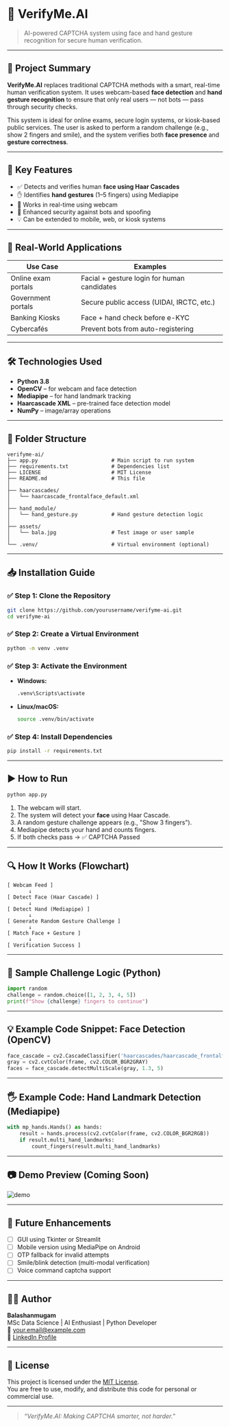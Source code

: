 
# 🔐 VerifyMe.AI

> AI-powered CAPTCHA system using face and hand gesture recognition for secure human verification.

---

## 📌 Project Summary

**VerifyMe.AI** replaces traditional CAPTCHA methods with a smart, real-time human verification system. It uses webcam-based **face detection** and **hand gesture recognition** to ensure that only real users — not bots — pass through security checks.

This system is ideal for online exams, secure login systems, or kiosk-based public services. The user is asked to perform a random challenge (e.g., show 2 fingers and smile), and the system verifies both **face presence** and **gesture correctness**.

---

## 🎯 Key Features

- ✅ Detects and verifies human **face using Haar Cascades**
- ✋ Identifies **hand gestures** (1–5 fingers) using Mediapipe
- 🎥 Works in real-time using webcam
- 🔐 Enhanced security against bots and spoofing
- 💡 Can be extended to mobile, web, or kiosk systems

---

## 🧠 Real-World Applications

| Use Case | Examples |
|----------|----------|
| Online exam portals | Facial + gesture login for human candidates |
| Government portals | Secure public access (UIDAI, IRCTC, etc.) |
| Banking Kiosks | Face + hand check before e-KYC |
| Cybercafés | Prevent bots from auto-registering |

---

## 🛠️ Technologies Used

- **Python 3.8**
- **OpenCV** – for webcam and face detection
- **Mediapipe** – for hand landmark tracking
- **Haarcascade XML** – pre-trained face detection model
- **NumPy** – image/array operations

---

## 📁 Folder Structure

```
verifyme-ai/
├── app.py                        # Main script to run system
├── requirements.txt              # Dependencies list
├── LICENSE                       # MIT License
├── README.md                     # This file
│
├── haarcascades/
│   └── haarcascade_frontalface_default.xml
│
├── hand_module/
│   └── hand_gesture.py           # Hand gesture detection logic
│
├── assets/
│   └── bala.jpg                  # Test image or user sample
│
└── .venv/                        # Virtual environment (optional)
```

---

## 📥 Installation Guide

### ✅ Step 1: Clone the Repository
```bash
git clone https://github.com/yourusername/verifyme-ai.git
cd verifyme-ai
```

### ✅ Step 2: Create a Virtual Environment
```bash
python -m venv .venv
```

### ✅ Step 3: Activate the Environment

- **Windows:**
  ```bash
  .venv\Scripts\activate
  ```

- **Linux/macOS:**
  ```bash
  source .venv/bin/activate
  ```

### ✅ Step 4: Install Dependencies
```bash
pip install -r requirements.txt
```

---

## ▶️ How to Run

```bash
python app.py
```

1. The webcam will start.
2. The system will detect your **face** using Haar Cascade.
3. A random gesture challenge appears (e.g., "Show 3 fingers").
4. Mediapipe detects your hand and counts fingers.
5. If both checks pass → ✅ CAPTCHA Passed

---

## 🔍 How It Works (Flowchart)

```text
[ Webcam Feed ]
       ↓
[ Detect Face (Haar Cascade) ]
       ↓
[ Detect Hand (Mediapipe) ]
       ↓
[ Generate Random Gesture Challenge ]
       ↓
[ Match Face + Gesture ]
       ↓
[ Verification Success ]
```

---

## 🧪 Sample Challenge Logic (Python)
```python
import random
challenge = random.choice([1, 2, 3, 4, 5])
print(f"Show {challenge} fingers to continue")
```

---

## 💡 Example Code Snippet: Face Detection (OpenCV)

```python
face_cascade = cv2.CascadeClassifier('haarcascades/haarcascade_frontalface_default.xml')
gray = cv2.cvtColor(frame, cv2.COLOR_BGR2GRAY)
faces = face_cascade.detectMultiScale(gray, 1.3, 5)
```

---

## 🖐️ Example Code: Hand Landmark Detection (Mediapipe)

```python
with mp_hands.Hands() as hands:
    result = hands.process(cv2.cvtColor(frame, cv2.COLOR_BGR2RGB))
    if result.multi_hand_landmarks:
        count_fingers(result.multi_hand_landmarks)
```

---

## 📷 Demo Preview (Coming Soon)
![demo](https://via.placeholder.com/600x350?text=Demo+Video+or+GIF)

---

## 🚀 Future Enhancements

- [ ] GUI using Tkinter or Streamlit
- [ ] Mobile version using MediaPipe on Android
- [ ] OTP fallback for invalid attempts
- [ ] Smile/blink detection (multi-modal verification)
- [ ] Voice command captcha support

---

## 👨‍💻 Author

**Balashanmugam**  
MSc Data Science | AI Enthusiast | Python Developer  
📧 your.email@example.com  
🔗 [LinkedIn Profile](https://www.linkedin.com/in/your-link)

---

## 📝 License

This project is licensed under the [MIT License](./LICENSE).  
You are free to use, modify, and distribute this code for personal or commercial use.

---

> _“VerifyMe.AI: Making CAPTCHA smarter, not harder.”_
